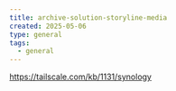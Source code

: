 ```yaml
---
title: archive-solution-storyline-media
created: 2025-05-06
type: general
tags:
  - general
---
```


https://tailscale.com/kb/1131/synology
